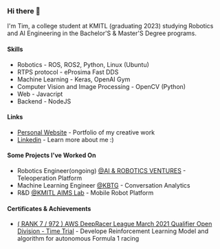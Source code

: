 ### Hi there 👋

I'm Tim, a college student at KMITL (graduating 2023) studying Robotics and AI Engineering in the Bachelor'S & Master'S Degree programs.

#### Skills
* Robotics - ROS, ROS2, Python, Linux (Ubuntu)
* RTPS protocol - eProsima Fast DDS
* Machine Learning - Keras, OpenAI Gym
* Computer Vision and Image Processing - OpenCV (Python)
* Web - Javacript
* Backend - NodeJS

#### Links
* [Personal Website](http://thanaphat-resume.com) - Portfolio of my creative work
* [Linkedin](https://www.linkedin.com/in/thanaphat-jiamcharoendet/) - Learn more about me :)

#### Some Projects I've Worked On
* Robotics Engineer(ongoing) [@AI & ROBOTICS VENTURES](https://www.arv.co.th/) - Teleoperation Platform
* Machine Learning Engineer [@KBTG](https://www.kbtg.tech/contact) - Conversation Analytics
* R&D [@KMITL AIMS Lab](https://www.krai.io/) - Mobile Robot Platform

#### Certificates & Achievements
* [( RANK 7 / 972 ) AWS DeepRacer League March 2021 Qualifier Open Division - Time Trial](https://aws.amazon.com/deepracer/schedule-and-standings/leaderboard-2021-03-open/) - Develope Reinforcement Learning Model and algorithm for autonomous Formula 1 racing 
<!--
**Tim-ThanaphatJ/Tim-ThanaphatJ** is a ✨ _special_ ✨ repository because its `README.md` (this file) appears on your GitHub profile.

Here are some ideas to get you started:

- 🔭 I’m currently working on ...
- 🌱 I’m currently learning ...
- 👯 I’m looking to collaborate on ...
- 🤔 I’m looking for help with ...
- 💬 Ask me about ...
- 📫 How to reach me: ...
- 😄 Pronouns: ...
- ⚡ Fun fact: ...
-->

